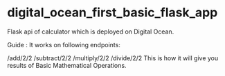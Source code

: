# digital_ocean_first_basic_flask_app

Flask api of calculator which is deployed on Digital Ocean.

Guide :
It works on following endpoints:

/add/2/2
/subtract/2/2
/multiply/2/2
/divide/2/2
This is how it will give you results of Basic Mathematical Operations.
